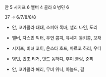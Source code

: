 안 5
시지프 6
앨버 4
콜라 8
병민 6

37 -> 6/7/8/8/8

- 안, 코카콜라
  태태, 소피아
  록바, 샐리
  나인, 도리

- 앨버, 자스민
  빅터, 우연
  콤피, 유세지
  동키콩, 꼬재

- 시지프, 비녀
  코이, 온스타
  호프, 마르코
  하리, 우디

- 병민, 민초
  티거, 밧드
  돔하디, 후이
  블링, 준찌

- 안, 코카콜라
  해리, 무비
  위니, 아놀드, 결
